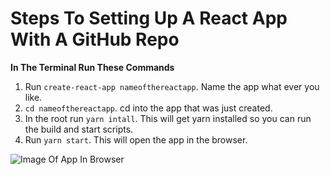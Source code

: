 # Steps To Setting Up A React App With A GitHub Repo

**In The Terminal Run These Commands**

1. Run ```create-react-app nameofthereactapp```. Name the app what ever you like.
2. ```cd nameofthereactapp```. cd into the app that was just created.
3. In the root run ```yarn intall```. This will get yarn installed so you can run the build and start scripts.
4. Run ```yarn start```. This will open the app in the browser.

![Image Of App In Browser](https://github.com/MichaelDillie/reactHelper/images/app-in-browser.png)